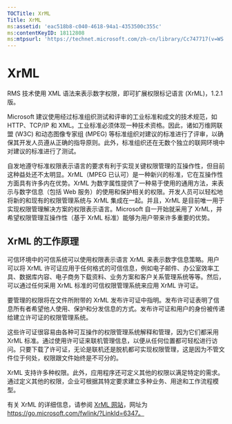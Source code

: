 ```yaml
---
TOCTitle: XrML
Title: XrML
ms:assetid: 'eac518b8-c040-4618-94a1-4353500c355c'
ms:contentKeyID: 18112808
ms:mtpsurl: 'https://technet.microsoft.com/zh-cn/library/Cc747717(v=WS.10)'
---
```


XrML
====

RMS 技术使用 XML 语法来表示数字权限，即可扩展权限标记语言 (XrML)，1.2.1 版。

Microsoft 建议使用经过标准组织测试和评审的工业标准和成文的技术规范，如 HTTP、TCP/IP 和 XML。工业标准必须体现一种技术资格。因此，诸如万维网联盟 (W3C) 和动态图像专家组 (MPEG) 等标准组织对建议的标准进行了评审，以确保其开发人员遵从正确的指导原则。此外，标准组织还在无数个独立的联网环境中对建议的标准进行了测试。

自发地遵守标准权限表示语言的要求有利于实现关键权限管理的互操作性，但目前这种益处还不太明显。XrML（MPEG 已认可）是一种新兴的标准，它在互操作性方面具有许多内在优势。XrML 为数字属性提供了一种易于使用的通用方法，来表示与数字信息（包括 Web 服务）的使用和保护相关的权限。开发人员可以轻松地将新的和现有的权限管理系统与 XrML 集成在一起。并且，XrML 是目前唯一用于实现权限管理解决方案的权限表示语言。Microsoft 自一开始就采用了 XrML，并希望权限管理互操作性（基于 XrML 标准）能够为用户带来许多重要的优势。

XrML 的工作原理
---------------

可信环境中的可信系统可以使用权限表示语言 XrML 来表示数字信息策略。用户可以将 XrML 许可证应用于任何格式的可信信息，例如电子邮件、办公室效率工具、数据库内容、电子商务下载资料、业务方案和客户关系管理系统等等。然后，可以通过任何采用 XrML 标准的可信权限管理系统来应用 XrML 许可证。

要管理的权限将在文件所附带的 XrML 发布许可证中指明。发布许可证表明了信息所有者希望他人使用、保护和分发信息的方式。发布许可证和用户的身份被传递给建立许可证的权限管理系统。

这些许可证很容易由各种可互操作的权限管理系统解释和管理，因为它们都采用 XrML 标准。通过使用许可证来联机管理信息，以便从任何位置都可轻松进行访问。只要下载了许可证，无论是联机还是脱机都可实现权限管理，这是因为不管文件位于何处，权限跟文件始终是不可分的。

XrML 支持许多种权限。此外，应用程序还可定义其他的权限以满足特定的需求。通过定义其他的权限，企业可根据其特定要求建立多种业务、用途和工作流程模型。

有关 XrML 的详细信息，请参阅 [XrML 网站](https://go.microsoft.com/fwlink/?linkid=6347)，网址为 https://go.microsoft.com/fwlink/?LinkId=6347。
